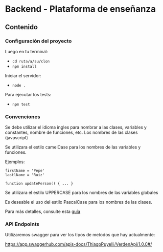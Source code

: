 # Backend - Plataforma de enseñanza 

## Contenido


### Configuración del proyecto

Luego en tu terminal:
* `cd ruta/a/su/clon`
* `npm install`

Iniciar el servidor:

* `node .`

Para ejecutar los tests:

* `npm test`

### Convenciones

Se debe utilizar el idioma ingles para nombrar a las clases, variables y constantes, nombre de funciones, etc. Los nombres de las clases (javascript)

Se utilizara el estilo camelCase para los nombres de las variables y funciones.

Ejemplos:
```
firstName = 'Pepe'
lastlName = 'Ruiz'

function updatePerson() { ... }
```
Se utilizara el estilo UPPERCASE para los nombres de las variables globales

Es deseable el uso del estilo PascalCase para los nombres de las clases.

Para más detalles, consulte esta [guía](https://google.github.io/styleguide/jsguide.html)


### API Endpoints

Utilizaremos swagger para ver los tipos de metodos que hay actualmente: 

https://app.swaggerhub.com/apis-docs/ThiagoPuyelli/VerdenApi/1.0.0#/

